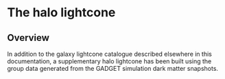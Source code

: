 


# The halo lightcone

## Overview
In addition to the galaxy lightcone catalogue described elsewhere in this documentation, a supplementary halo lightcone has been built using the group data generated from the GADGET simulation  dark matter snapshots.
<!--stackedit_data:
eyJoaXN0b3J5IjpbMTA4NTI0MDUxXX0=
-->